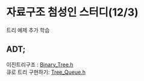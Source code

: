 # 자료구조 첨성인 스터디(12/3)
트리 예제 추가 학습<br>
## ADT; <br>
이진트리구조 : [Binary_Tree.h](week8/Binary_Tree.h) <br>
큐로 트리 구현하기: [Tree_Queue.h](week8/Tree_Queue.h)
